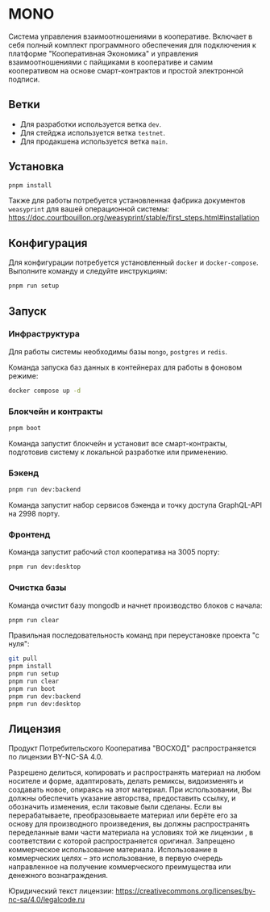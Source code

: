 # MONO

Система управления взаимоотношениями в кооперативе. Включает в себя полный комплект программного обеспечения для подключения к платформе "Кооперативная Экономика" и управления взаимоотношениями с пайщиками в кооперативе и самим кооперативом на основе смарт-контрактов и простой электронной подписи.

## Ветки

- Для разработки используется ветка `dev`.
- Для стейджа используется ветка `testnet`.
- Для продакшена используется ветка `main`.

## Установка

```sh
pnpm install
```

Также для работы потребуется установленная фабрика документов `weasyprint` для вашей операционной системы: <https://doc.courtbouillon.org/weasyprint/stable/first_steps.html#installation>

## Конфигурация

Для конфигурации потребуетcя установленный `docker` и `docker-compose`. Выполните команду и следуйте инструкциям:

```sh
pnpm run setup
```

## Запуск

### Инфраструктура

Для работы системы необходимы базы `mongo`, `postgres` и `redis`.

Команда запуска баз данных в контейнерах для работы в фоновом режиме:

```sh
docker compose up -d
```

### Блокчейн и контракты

```sh
pnpm boot
```

Команда запустит блокчейн и установит все смарт-контракты, подготовив систему к локальной разработке или применению.

### Бэкенд

```sh
pnpm run dev:backend
```

Команда запустит набор сервисов бэкенда и точку доступа GraphQL-API на 2998 порту.

### Фронтенд

Команда запустит рабочий стол кооператива на 3005 порту:

```sh
pnpm run dev:desktop
```

### Очистка базы

Команда очистит базу mongodb и начнет производство блоков с начала:

```sh
pnpm run clear
```

Правильная последовательность команд при переустановке проекта "с нуля":

```sh
git pull
pnpm install
pnpm run setup
pnpm run clear
pnpm run boot
pnpm run dev:backend
pnpm run dev:desktop
```

## Лицензия

Продукт Потребительского Кооператива "ВОСХОД" распространяется по лицензии BY-NC-SA 4.0.

Разрешено делиться, копировать и распространять материал на любом носителе и форме, адаптировать, делать ремиксы, видоизменять и создавать новое, опираясь на этот материал. При использовании, Вы должны обеспечить указание авторства, предоставить ссылку, и обозначить изменения, если таковые были сделаны. Если вы перерабатываете, преобразовываете материал или берёте его за основу для производного произведения, вы должны распространять переделанные вами части материала на условиях той же лицензии , в соответствии с которой распространяется оригинал. Запрещено коммерческое использование материала. Использование в коммерческих целях – это использование, в первую очередь направленное на получение коммерческого преимущества или денежного вознаграждения.

Юридический текст лицензии: <https://creativecommons.org/licenses/by-nc-sa/4.0/legalcode.ru>
